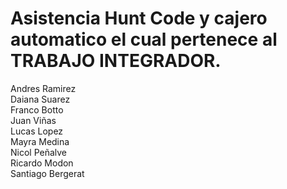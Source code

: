# Asistencia Hunt Code y cajero automatico el cual pertenece al TRABAJO INTEGRADOR.

Andres Ramirez
<br/>
Daiana Suarez
<br/>
Franco Botto
<br/>
Juan Viñas
<br/>
Lucas Lopez
<br/>
Mayra Medina
<br/>
Nicol Peñalve
<br/>
Ricardo Modon
<br/>
Santiago Bergerat
